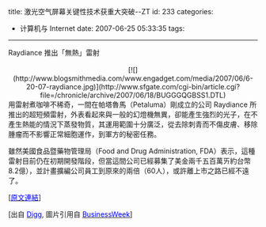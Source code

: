 title: 激光空气屏幕关键性技术获重大突破--ZT
id: 233
categories:
  - 计算机与 Internet
date: 2007-06-25 05:33:35
tags:
---

<div id="msgcns!9697D6160EFEBC17!1105" class="bvMsg"><div><span>Raydiance 推出「無熱」雷射</span></div>
<div><span></span> </div>
<div><span>
<div>
<div align="center">[![](http://www.blogsmithmedia.com/www.engadget.com/media/2007/06/6-20-07-raydiance.jpg)](http://www.sfgate.com/cgi-bin/article.cgi?file=/chronicle/archive/2007/06/18/BUGGGQGBSS1.DTL)</div></div>
用雷射煮咖啡不稀奇，一間在帕塔魯馬（Petaluma）剛成立的公司 Raydiance 所推出的超短頻雷射，外表看起來與一般的幻燈機無異，卻能產生強烈的光子，在不產生熱能的情況下蒸發物質，其運用範圍十分廣泛，從去除刺青而不傷皮膚、移除腫瘤而不影響正常細胞運作，到軍方的秘密任務。

雖然美國食品暨藥物管理局（Food and Drug Administration, FDA）表示，這種雷射目前仍在初期開發階段，但當這間公司已經募集了美金兩千五百萬ㄞ約台幣8.2億），並計畫擴編公司員工到原來的兩倍（60人），或許離上市之路已經不遠了。

[[<u><font color="#0000ff">原文連結</font></u>](http://www.engadget.com/2007/06/20/raydiance-laser-can-vaporize-matter-sans-heat/)]

[出自 [<u><font color="#0000ff">Digg</font></u>](http://digg.com/general_sciences/A_Laser_that_can_vaporise_matter_without_any_heat), 圖片引用自 [<u><font color="#0000ff">BusinessWeek</font></u>](http://images.businessweek.com/ss/07/05/0524_laser/index_01.htm)]
</span></div></div>
